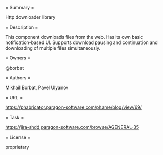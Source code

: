= Summary =

Http downloader library

= Description =

This component downloads files from the web. Has its own basic notification-based UI. Supports download pausing and continuation and downloading of multiple files simultaneously.

= Owners =

@borbat

= Authors =

Mikhail Borbat, Pavel Ulyanov

= URL =

https://phabricator.paragon-software.com/phame/blog/view/69/

= Task =

https://jira-shdd.paragon-software.com/browse/AGENERAL-35

= License =

proprietary